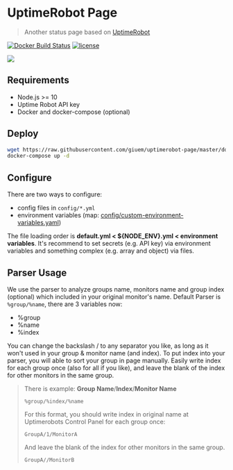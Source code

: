 # UptimeRobot Page

> Another status page based on [UptimeRobot](https://uptimerobot.com/)

[![Docker Build Status](https://img.shields.io/docker/cloud/build/overclockedllama/uptimerobot?style=flat-square)](https://hub.docker.com/r/overclockedllama/uptimerobot/)
[![license](https://img.shields.io/github/license/giuem/uptimerobot-page.svg?style=flat-square)](https://github.com/giuem/uptimerobot-page/blob/master/LICENSE)

![](https://raw.githubusercontent.com/overclockedllama/uptimerobot-dark-mode/master/README_pic.png)

## Requirements

- Node.js >= 10
- Uptime Robot API key
- Docker and docker-compose (optional)

## Deploy

```bash
wget https://raw.githubusercontent.com/giuem/uptimerobot-page/master/docker-compose.yml
docker-compose up -d
```

## Configure

There are two ways to configure:

- config files in `config/*.yml`
- environment variables (map: [config/custom-environment-variables.yaml](config/custom-environment-variables.yaml))

The file loading order is **default.yml < ${NODE_ENV}.yml < environment variables**.
It's recommend to set secrets (e.g. API key) via environment variables and something complex (e.g. array and object) via files.

## Parser Usage

We use the parser to analyze groups name, monitors name and group index (optional) which included in your original monitor's name.
Default Parser is `%group/%name`, there are 3 variables now:

- %group
- %name
- %index

You can change the backslash / to any separator you like, as long as it won't used in your group & monitor name (and index).
To put index into your parser, you will able to sort your group in page manually. Easily write index for each group once (also for all if you like), and leave the blank of the index for other monitors in the same group.

> There is example:
> **Group Name**/**Index**/**Monitor Name**
>
> ```
> %group/%index/%name
> ```
>
> For this format, you should write index in original name at Uptimerobots Control Panel for each group once:
>
> ```
> GroupA/1/MonitorA
> ```
>
> And leave the blank of the index for other monitors in the same group.
>
> ```
> GroupA//MonitorB
> ```
